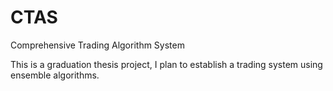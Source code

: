 # CTAS
Comprehensive Trading Algorithm System

This is a graduation thesis project, I plan to establish a trading system using ensemble algorithms.
